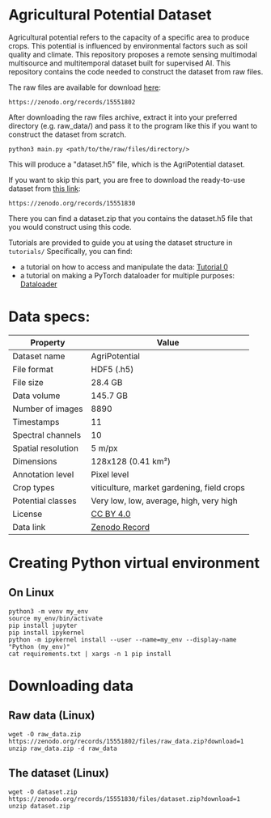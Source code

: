 # Agricultural Potential Dataset

Agricultural potential refers to the capacity of a specific area to produce crops. This potential is influenced by environmental factors such as soil quality and climate. This repository proposes a remote sensing multimodal multisource and multitemporal dataset built for supervised AI. This repository contains the code needed to construct the dataset from raw files.  

The raw files are available for download [here](https://zenodo.org/records/15551802):  
```
https://zenodo.org/records/15551802
```

After downloading the raw files archive, extract it into your preferred directory (e.g. raw_data/) and pass it to the program like this if you want to construct the dataset from scratch.  
```
python3 main.py <path/to/the/raw/files/directory/>  
```
This will produce a "dataset.h5" file, which is the AgriPotential dataset.  

If you want to skip this part, you are free to download the ready-to-use dataset from [this link](https://zenodo.org/records/15551830):  
```
https://zenodo.org/records/15551830
```
There you can find a dataset.zip that you contains the dataset.h5 file that you would construct using this code.  

Tutorials are provided to guide you at using the dataset structure in ```tutorials/```
Specifically, you can find: 

- a tutorial on how to access and manipulate the data: [Tutorial 0](tutorials/Tutorial%200/)
- a tutorial on making a PyTorch dataloader for multiple purposes: [Dataloader](tutorials/Dataloader/)

# Data specs:
| Property           | Value                                                                 |
|--------------------|-----------------------------------------------------------------------|
| Dataset name       | AgriPotential                                                         |
| File format        | HDF5 (.h5)                                                            |
| File size          | 28.4 GB                                                               |
| Data volume        | 145.7 GB                                                              |
| Number of images   | 8890                                                                  |
| Timestamps         | 11                                                                    |
| Spectral channels  | 10                                                                    |
| Spatial resolution | 5 m/px                                                                |
| Dimensions         | 128x128 (0.41 km²)                                                    |
| Annotation level   | Pixel level                                                           |
| Crop types         | viticulture, market gardening, field crops                            |
| Potential classes  | Very low, low, average, high, very high                               |
| License            | [CC BY 4.0](https://creativecommons.org/licenses/by/4.0/deed.en)      |
| Data link          | [Zenodo Record](https://zenodo.org/records/15551830)   


# Creating Python virtual environment

## On Linux 

```
python3 -m venv my_env
source my_env/bin/activate
pip install jupyter
pip install ipykernel
python -m ipykernel install --user --name=my_env --display-name "Python (my_env)"
cat requirements.txt | xargs -n 1 pip install 
```


# Downloading data

## Raw data (Linux) 

```
wget -O raw_data.zip https://zenodo.org/records/15551802/files/raw_data.zip?download=1
unzip raw_data.zip -d raw_data
```

## The dataset (Linux) 
```
wget -O dataset.zip https://zenodo.org/records/15551830/files/dataset.zip?download=1
unzip dataset.zip
```